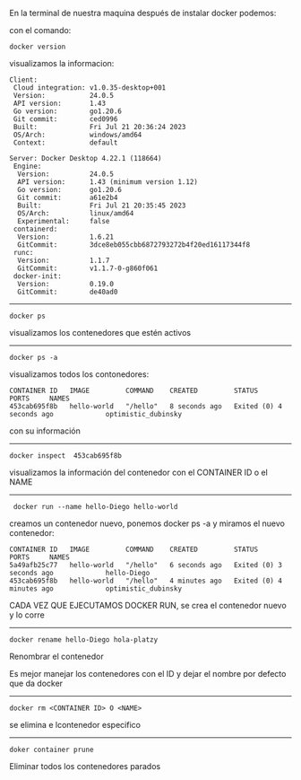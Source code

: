 
En la terminal de nuestra maquina después de instalar docker podemos:

con el comando:

```
docker version

```

visualizamos la informacion: 

```
Client:
 Cloud integration: v1.0.35-desktop+001
 Version:           24.0.5
 API version:       1.43
 Go version:        go1.20.6
 Git commit:        ced0996
 Built:             Fri Jul 21 20:36:24 2023
 OS/Arch:           windows/amd64
 Context:           default

Server: Docker Desktop 4.22.1 (118664)
 Engine:
  Version:          24.0.5
  API version:      1.43 (minimum version 1.12)
  Go version:       go1.20.6
  Git commit:       a61e2b4
  Built:            Fri Jul 21 20:35:45 2023
  OS/Arch:          linux/amd64
  Experimental:     false
 containerd:
  Version:          1.6.21
  GitCommit:        3dce8eb055cbb6872793272b4f20ed16117344f8
 runc:
  Version:          1.1.7
  GitCommit:        v1.1.7-0-g860f061
 docker-init:
  Version:          0.19.0
  GitCommit:        de40ad0
```

---



```
docker ps
```

visualizamos los contenedores que estén activos

---



```
docker ps -a
```

visualizamos todos los contonedores:

```
CONTAINER ID   IMAGE         COMMAND    CREATED         STATUS                     PORTS     NAMES
453cab695f8b   hello-world   "/hello"   8 seconds ago   Exited (0) 4 seconds ago             optimistic_dubinsky
```

con su información

---

```
docker inspect  453cab695f8b
```

visualizamos la información del contenedor con el CONTAINER ID o el NAME

---

```
 docker run --name hello-Diego hello-world
```

creamos un contenedor nuevo, ponemos docker ps -a y miramos el nuevo contenedor:

```
CONTAINER ID   IMAGE         COMMAND    CREATED         STATUS                     PORTS     NAMES
5a49afb25c77   hello-world   "/hello"   6 seconds ago   Exited (0) 3 seconds ago             hello-Diego
453cab695f8b   hello-world   "/hello"   4 minutes ago   Exited (0) 4 minutes ago             optimistic_dubinsky
```

CADA VEZ QUE EJECUTAMOS DOCKER RUN, se crea el contenedor nuevo y lo corre

---

```
docker rename hello-Diego hola-platzy
```

Renombrar el contenedor 

Es mejor manejar los contenedores con el ID y dejar el nombre por defecto que da docker

---

```
docker rm <CONTAINER ID> O <NAME>
```

se elimina e lcontenedor especifico

---

```
doker container prune 
```

Eliminar todos los contenedores parados

